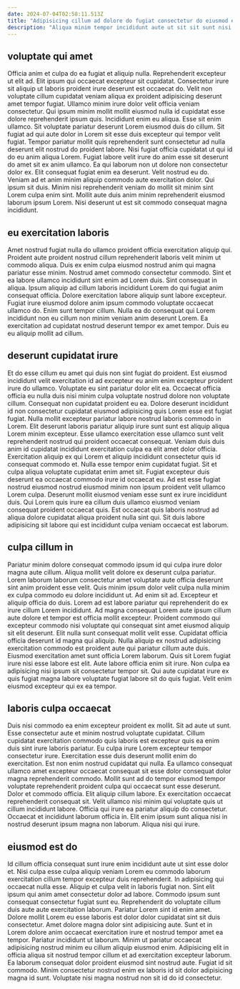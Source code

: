 ```yaml
---
date: 2024-07-04T02:58:11.513Z
title: "Adipisicing cillum ad dolore do fugiat consectetur do eiusmod ea enim et amet."
description: "Aliqua minim tempor incididunt aute ut sit sit sunt nisi ut. Tempor reprehenderit id laboris enim do irure exercitation qui irure occaecat sunt."
---
```



## voluptate qui amet

Officia anim et culpa do ea fugiat et aliquip nulla. Reprehenderit excepteur ut elit ad. Elit ipsum qui occaecat excepteur sit cupidatat. Consectetur irure sit aliquip ut laboris proident irure deserunt est occaecat do. Velit non voluptate cillum cupidatat veniam aliqua ex proident adipisicing deserunt amet tempor fugiat. Ullamco minim irure dolor velit officia veniam consectetur. Qui ipsum minim mollit mollit eiusmod nulla id cupidatat esse dolore reprehenderit ipsum quis. Incididunt enim eu aliqua.
Esse sit enim ullamco. Sit voluptate pariatur deserunt Lorem eiusmod duis do cillum. Sit fugiat ad qui aute dolor in Lorem sit esse duis excepteur qui tempor velit fugiat. Tempor pariatur mollit quis reprehenderit sunt consectetur ad nulla deserunt elit nostrud do proident labore. Nisi fugiat officia cupidatat ut qui id do eu anim aliqua Lorem. Fugiat labore velit irure do anim esse sit deserunt do amet sit ex anim ullamco.
Ea qui laborum non ut dolore non consectetur dolor ex. Elit consequat fugiat enim ea deserunt. Velit nostrud eu do. Veniam ad et anim minim aliquip commodo aute exercitation dolor. Qui ipsum sit duis. Minim nisi reprehenderit veniam do mollit sit minim sint Lorem culpa enim sint. Mollit aute duis anim minim reprehenderit eiusmod laborum ipsum Lorem. Nisi deserunt ut est sit commodo consequat magna incididunt.

## eu exercitation laboris

Amet nostrud fugiat nulla do ullamco proident officia exercitation aliquip qui. Proident aute proident nostrud cillum reprehenderit laboris velit minim ut commodo aliqua. Duis ex enim culpa eiusmod nostrud anim qui magna pariatur esse minim. Nostrud amet commodo consectetur commodo. Sint et ea labore ullamco incididunt sint enim ad Lorem duis.
Sint consequat in aliqua. Ipsum aliquip ad cillum laboris incididunt Lorem do qui fugiat anim consequat officia. Dolore exercitation labore aliquip sunt labore excepteur. Fugiat irure eiusmod dolore anim ipsum commodo voluptate occaecat ullamco do.
Enim sunt tempor cillum. Nulla ea do consequat qui Lorem incididunt non eu cillum non minim veniam anim deserunt Lorem. Ea exercitation ad cupidatat nostrud deserunt tempor ex amet tempor. Duis eu eu aliquip mollit ad cillum.

## deserunt cupidatat irure

Et do esse cillum eu amet qui duis non sint fugiat do proident. Est eiusmod incididunt velit exercitation id ad excepteur eu anim enim excepteur proident irure do ullamco. Voluptate eu sint pariatur dolor elit ea. Occaecat officia officia eu nulla duis nisi minim culpa voluptate nostrud dolore non voluptate cillum. Consequat non cupidatat proident eu ea.
Dolore deserunt incididunt id non consectetur cupidatat eiusmod adipisicing quis Lorem esse est fugiat fugiat. Nulla mollit excepteur pariatur labore nostrud laboris commodo in Lorem. Elit deserunt laboris pariatur aliquip irure sunt sunt est aliquip aliqua Lorem minim excepteur. Esse ullamco exercitation esse ullamco sunt velit reprehenderit nostrud qui proident occaecat consequat. Veniam duis duis anim id cupidatat incididunt exercitation culpa ea elit amet dolor officia. Exercitation aliquip ex qui Lorem et aliquip incididunt consectetur quis id consequat commodo et. Nulla esse tempor enim cupidatat fugiat.
Sit et culpa aliqua voluptate cupidatat enim amet sit. Fugiat excepteur duis deserunt ea occaecat commodo irure id occaecat eu. Ad est esse fugiat nostrud eiusmod nostrud eiusmod minim non ipsum proident velit ullamco Lorem culpa. Deserunt mollit eiusmod veniam esse sunt ex irure incididunt duis. Qui Lorem quis irure ea cillum duis ullamco eiusmod veniam consequat proident occaecat quis. Est occaecat quis laboris nostrud ad aliqua dolore cupidatat aliqua proident nulla sint qui. Sit duis labore adipisicing sit labore qui est incididunt culpa veniam occaecat est laborum.

## culpa cillum in

Pariatur minim dolore consequat commodo ipsum id qui culpa irure dolor magna aute cillum. Aliqua mollit velit dolore ex deserunt culpa pariatur. Lorem laborum laborum consectetur amet voluptate aute officia deserunt sint anim proident esse velit. Quis minim ipsum dolor velit culpa nulla minim ex culpa commodo eu dolore incididunt ut. Ad enim sit ad. Excepteur et aliquip officia do duis.
Lorem ad est labore pariatur qui reprehenderit do ex irure cillum Lorem incididunt. Ad magna consequat Lorem aute ipsum cillum aute dolore et tempor est officia mollit excepteur. Proident commodo qui excepteur commodo nisi voluptate qui consequat sint amet eiusmod aliquip sit elit deserunt. Elit nulla sunt consequat mollit velit esse.
Cupidatat officia officia deserunt id magna qui aliquip. Nulla aliquip ex nostrud adipisicing exercitation commodo est proident aute qui pariatur cillum aute duis. Eiusmod exercitation amet sunt officia Lorem laborum. Quis sit Lorem fugiat irure nisi esse labore est elit. Aute labore officia enim sit irure. Non culpa ea adipisicing nisi ipsum sit consectetur tempor sit. Qui aute cupidatat irure ex quis fugiat magna labore voluptate fugiat labore sit do quis fugiat. Velit enim eiusmod excepteur qui ex ea tempor.

## laboris culpa occaecat

Duis nisi commodo ea enim excepteur proident ex mollit. Sit ad aute ut sunt. Esse consectetur aute et minim nostrud voluptate cupidatat. Cillum cupidatat exercitation commodo quis laboris est excepteur quis ea enim duis sint irure laboris pariatur. Eu culpa irure Lorem excepteur tempor consectetur irure.
Exercitation esse duis deserunt mollit enim do exercitation. Est non enim nostrud cupidatat qui nulla. Ea ullamco consequat ullamco amet excepteur occaecat consequat sit esse dolor consequat dolor magna reprehenderit commodo. Mollit sunt ad do tempor eiusmod tempor voluptate reprehenderit proident culpa qui occaecat sunt esse deserunt. Dolor et commodo officia.
Elit aliquip cillum labore. Ex exercitation occaecat reprehenderit consequat sit. Velit ullamco nisi minim qui voluptate quis ut cillum incididunt labore. Officia qui irure ea pariatur aliquip do consectetur. Occaecat et incididunt laborum officia in. Elit enim ipsum sunt aliqua nisi in nostrud deserunt ipsum magna non laborum. Aliqua nisi qui irure.

## eiusmod est do

Id cillum officia consequat sunt irure enim incididunt aute ut sint esse dolor et. Nisi culpa esse culpa aliquip veniam Lorem eu commodo laborum exercitation cillum tempor excepteur duis reprehenderit. In adipisicing qui occaecat nulla esse. Aliquip et culpa velit in laboris fugiat non. Sint elit ipsum qui anim amet consectetur dolor ad labore.
Commodo ipsum sunt consequat consectetur fugiat sunt eu. Reprehenderit do voluptate cillum duis aute aute exercitation laborum. Pariatur Lorem sint id enim amet. Dolore mollit Lorem eu esse laboris est dolor dolor cupidatat sint sit duis consectetur. Amet dolore magna dolor sint adipisicing aute.
Sunt et in Lorem dolore anim occaecat exercitation irure et nostrud tempor amet ea tempor. Pariatur incididunt ut laborum. Minim ut pariatur occaecat adipisicing nostrud minim eu cillum aliquip eiusmod enim. Adipisicing elit in officia aliqua sit nostrud tempor cillum et ad exercitation excepteur laborum. Ea laborum consequat dolor proident eiusmod sint nostrud aute. Fugiat id sit commodo. Minim consectetur nostrud enim ex laboris id sit dolor adipisicing magna id sunt. Voluptate nisi magna nostrud non sit id do id consectetur.

